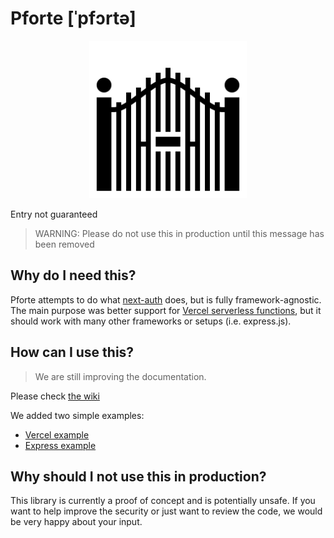# Pforte [ˈpfɔrtə]

<p align="center"><img src="./docs/assets/logo.svg" alt="logo" width="50%"/></p>

Entry not guaranteed

> WARNING: Please do not use this in production until this message has been removed

## Why do I need this?

Pforte attempts to do what [next-auth](https://next-auth.js.org/) does, but is fully
framework-agnostic.
The main purpose was better support for [Vercel serverless functions](https://vercel.com/docs/concepts/functions/serverless-functions),
but it should work with many other frameworks or setups (i.e. express.js).

## How can I use this?

> We are still improving the documentation.

Please check [the wiki](https://github.com/pixelass/pforte/wiki)

We added two simple examples:

- [Vercel example](./examples/vercel)
- [Express example](./examples/express)

## Why should I not use this in production?

This library is currently a proof of concept and is potentially unsafe.
If you want to help improve the security or just want to review the code, we would be very happy
about your input.
